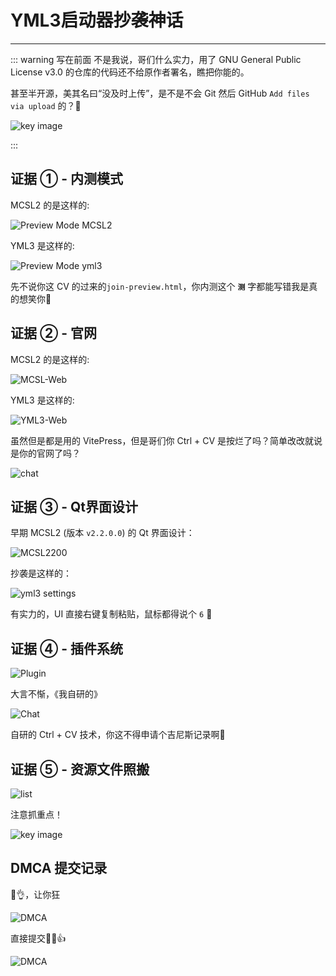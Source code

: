 # YML3启动器抄袭神话

___

::: warning 写在前面
不是我说，哥们什么实力，用了 GNU General Public License v3.0 的仓库的代码还不给原作者署名，瞧把你能的。  

甚至半开源，美其名曰“没及时上传”，是不是不会 Git 然后 GitHub `Add files via upload` 的？🤣

![key image](https://images.mcsl.com.cn/yml/gpl.png)

:::

## 证据 ① - 内测模式

MCSL2 的是这样的:

![Preview Mode MCSL2](https://images.mcsl.com.cn/dmca/text-mcsl.png)

YML3 是这样的:

![Preview Mode yml3](https://images.mcsl.com.cn/dmca/text-yml.png)

先不说你这 CV 的过来的`join-preview.html`，你内测这个 **`测`** 字都能写错我是真的想笑你🤣

## 证据 ② - 官网

MCSL2 的是这样的:

![MCSL-Web](https://img.fastmirror.net/s/2024/02/03/65bd1e938f2c3.png)

YML3 是这样的:

![YML3-Web](https://img.fastmirror.net/s/2024/02/03/65bd1edd12619.png)

虽然但是都是用的 VitePress，但是哥们你 Ctrl + CV 是按烂了吗？简单改改就说是你的官网了吗？

![chat](https://images.mcsl.com.cn/yml/yml-1.png)

## 证据 ③ - Qt界面设计

早期 MCSL2 (版本 `v2.2.0.0`) 的 Qt 界面设计：

![MCSL2200](https://img.fastmirror.net/s/2024/02/03/65bd1ccdc5b99.png)

抄袭是这样的：

![yml3 settings](https://images.mcsl.com.cn/dmca/qt-design-new.png)

有实力的，UI 直接右键复制粘贴，鼠标都得说个 `6` 🤣

## 证据 ④ - 插件系统

![Plugin](https://images.mcsl.com.cn/dmca/plugin-json-new.png)

大言不惭，《我自研的》

![Chat](https://images.mcsl.com.cn/yml/yml-2.png)

自研的 Ctrl + CV 技术，你这不得申请个吉尼斯记录啊🤣

## 证据 ⑤ - 资源文件照搬  

![list](https://images.mcsl.com.cn/yml/image_compare.png)

注意抓重点！

![key image](https://images.mcsl.com.cn/yml/res-copy.png)

## DMCA 提交记录

🤣👌，让你狂

![DMCA](https://images.mcsl.com.cn/dmca/dmca_reports.png)

直接提交🤣🤣👍

![DMCA](https://img.fastmirror.net/s/2024/02/03/65bd1f5bad662.png)
